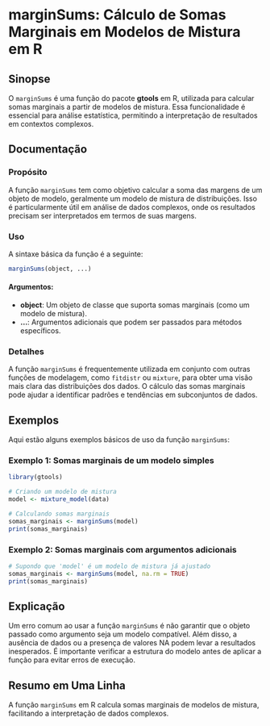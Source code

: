 <!--
Meta Description: # marginSums: Cálculo de Somas Marginais em Modelos de Mistura em R ## Sinopse O `marginSums` é uma função do pacote **gtools** em R, utilizada para c...
Meta Keywords: marginsums, somas, marginais, função, modelo
-->

# marginSums: Cálculo de Somas Marginais em Modelos de Mistura em R

## Sinopse
O `marginSums` é uma função do pacote **gtools** em R, utilizada para calcular somas marginais a partir de modelos de mistura. Essa funcionalidade é essencial para análise estatística, permitindo a interpretação de resultados em contextos complexos.

## Documentação
### Propósito
A função `marginSums` tem como objetivo calcular a soma das margens de um objeto de modelo, geralmente um modelo de mistura de distribuições. Isso é particularmente útil em análise de dados complexos, onde os resultados precisam ser interpretados em termos de suas margens.

### Uso
A sintaxe básica da função é a seguinte:

```R
marginSums(object, ...)
```

#### Argumentos:
- **object**: Um objeto de classe que suporta somas marginais (como um modelo de mistura).
- **...**: Argumentos adicionais que podem ser passados para métodos específicos.

### Detalhes
A função `marginSums` é frequentemente utilizada em conjunto com outras funções de modelagem, como `fitdistr` ou `mixture`, para obter uma visão mais clara das distribuições dos dados. O cálculo das somas marginais pode ajudar a identificar padrões e tendências em subconjuntos de dados.

## Exemplos
Aqui estão alguns exemplos básicos de uso da função `marginSums`:

### Exemplo 1: Somas marginais de um modelo simples
```R
library(gtools)

# Criando um modelo de mistura
model <- mixture_model(data)

# Calculando somas marginais
somas_marginais <- marginSums(model)
print(somas_marginais)
```

### Exemplo 2: Somas marginais com argumentos adicionais
```R
# Supondo que 'model' é um modelo de mistura já ajustado
somas_marginais <- marginSums(model, na.rm = TRUE)
print(somas_marginais)
```

## Explicação
Um erro comum ao usar a função `marginSums` é não garantir que o objeto passado como argumento seja um modelo compatível. Além disso, a ausência de dados ou a presença de valores NA podem levar a resultados inesperados. É importante verificar a estrutura do modelo antes de aplicar a função para evitar erros de execução.

## Resumo em Uma Linha
A função `marginSums` em R calcula somas marginais de modelos de mistura, facilitando a interpretação de dados complexos.